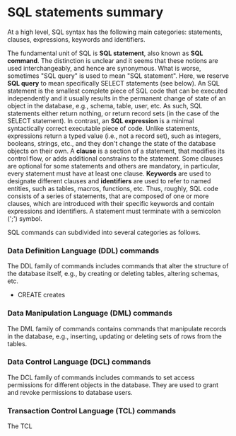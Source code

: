 # SQL statements summary

At a high level, SQL syntax has the following main categories: statements, clauses, expressions, keywords and identifiers.

The fundamental unit of SQL is **SQL statement**, also known as **SQL command**. The distinction is unclear and it seems that these notions are used interchangeably, and hence are synonymous. What is worse, sometimes "SQL query" is used to mean "SQL statement". Here, we reserve **SQL query** to mean specifically SELECT statements (see below). An SQL statement is the smallest complete piece of SQL code that can be executed independently and it usually results in the permanent change of state of an object in the database, e.g., schema, table, user, etc. As such, SQL statements either return nothing, or return record sets (in the case of the SELECT statement). In contrast, an **SQL expression** is a minimal syntactically correct executable piece of code. Unlike statements, expressions return a typed value (i.e., not a record set), such as integers, booleans, strings, etc., and they don't change the state of the database objects on their own. A **clause** is a section of a statement, that modifies its control flow, or adds additional constrains to the statement. Some clauses are optional for some statements and others are mandatory, in particular, every statement must have at least one clause. **Keywords** are used to designate different clauses and **identifiers** are used to refer to named entities, such as tables, macros, functions, etc. Thus, roughly, SQL code consists of a series of statements, that are composed of one or more clauses, which are introduced with their specific keywords and contain expressions and identifiers. A statement must terminate with a semicolon (';') symbol.

SQL commands can subdivided into several categories as follows.

### Data Definition Language (DDL) commands

The DDL family of commands includes commands that alter the structure of the database itself, e.g., by creating or deleting tables, altering schemas, etc.

- CREATE creates

### Data Manipulation Language (DML) commands

The DML family of commands contains commands that manipulate records in the database, e.g., inserting, updating or deleting sets of rows from the tables.

### Data Control Language (DCL) commands

The DCL family of commands includes commands to set access permissions for different objects in the database. They are used to grant and revoke permissions to database users.

### Transaction Control Language (TCL) commands

The TCL 
